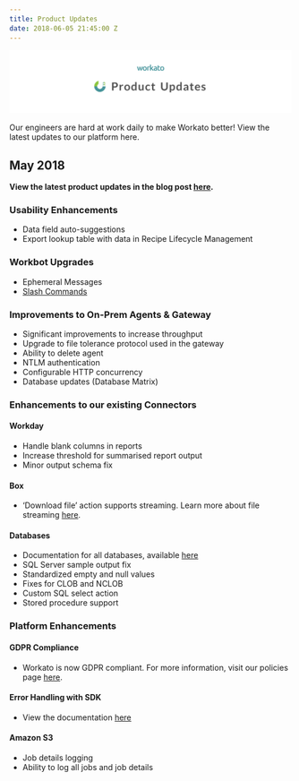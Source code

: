 ```yaml
---
title: Product Updates
date: 2018-06-05 21:45:00 Z
---
```



![Product Updates banner](/assets/images/product-updates-banner.png) 

Our engineers are hard at work daily to make Workato better! View the latest updates to our platform here.  


## May 2018
**View the latest product updates in the blog post [here](https://product.workato.com/2018/06/05/june-2018-product-release/).**

### Usability Enhancements

- Data field auto-suggestions
- Export lookup table with data in Recipe Lifecycle Management

### Workbot Upgrades

- Ephemeral Messages
- [Slash Commands](https://product.workato.com/2018/05/22/slash-commands-using-workbot-for-slack/)

### Improvements to On-Prem Agents & Gateway

- Significant improvements to increase throughput
- Upgrade to file tolerance protocol used in the gateway
- Ability to delete agent
- NTLM authentication
- Configurable HTTP concurrency
- Database updates (Database Matrix)

### Enhancements to our existing Connectors

#### Workday
- Handle blank columns in reports
- Increase threshold for summarised report output
- Minor output schema fix

#### Box
- ‘Download file’ action supports streaming. Learn more about file streaming [here](https://product.workato.com/2018/06/04/file-streaming-transferring-large-files-with-ease/).

#### Databases
- Documentation for all databases, available [here](https://docs.workato.com/connectors/s3.html#how-to-connect-to-amazon-s3-on-workato)
- SQL Server sample output fix
- Standardized empty and null values
- Fixes for CLOB and NCLOB
- Custom SQL select action
- Stored procedure support

### Platform Enhancements
#### GDPR Compliance
- Workato is now GDPR compliant. For more information, visit our policies page [here](https://www.workato.com/legal). 

#### Error Handling with SDK
- View the documentation [here](https://docs.workato.com/developing-connectors/sdk/error-handling.html)

#### Amazon S3
- Job details logging
- Ability to log all jobs and job details 






